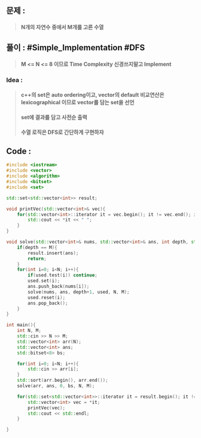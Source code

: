 ## 문제 : 
> #### N개의 자연수 중에서 M개를 고른 수열

## 풀이 : #Simple_Implementation #DFS
> #### M <= N <= 8 이므로 Time Complexity 신경쓰지말고 Implement

### Idea : 
> #### c++의 set은 auto ordering이고, vector의 default 비교연산은 lexicographical 이므로 vector를 담는 set을 선언
> #### set에 결과를 담고 사전순 출력
> #### 수열 로직은 DFS로 간단하게 구현하자




## Code :
```cpp
#include <iostream>
#include <vector>
#include <algorithm>
#include <bitset>
#include <set>

std::set<std::vector<int>> result;

void printVec(std::vector<int>& vec){
    for(std::vector<int>::iterator it = vec.begin(); it != vec.end(); it++){
        std::cout << *it << " ";
    }
}

void solve(std::vector<int>& nums, std::vector<int>& ans, int depth, std::bitset<8> used, int N, int M){
    if(depth == M){
        result.insert(ans);
        return;
    }
    for(int i=0; i<N; i++){
        if(used.test(i)) continue;
        used.set(i);
        ans.push_back(nums[i]);
        solve(nums, ans, depth+1, used, N, M);
        used.reset(i);
        ans.pop_back();
    }
}

int main(){
    int N, M;
    std::cin >> N >> M;
    std::vector<int> arr(N);
    std::vector<int> ans;
    std::bitset<8> bs;

    for(int i=0; i<N; i++){
        std::cin >> arr[i];
    }
    std::sort(arr.begin(), arr.end());
    solve(arr, ans, 0, bs, N, M);

    for(std::set<std::vector<int>>::iterator it = result.begin(); it != result.end(); it++){
        std::vector<int> vec = *it;
        printVec(vec);
        std::cout << std::endl;
    }

}
```